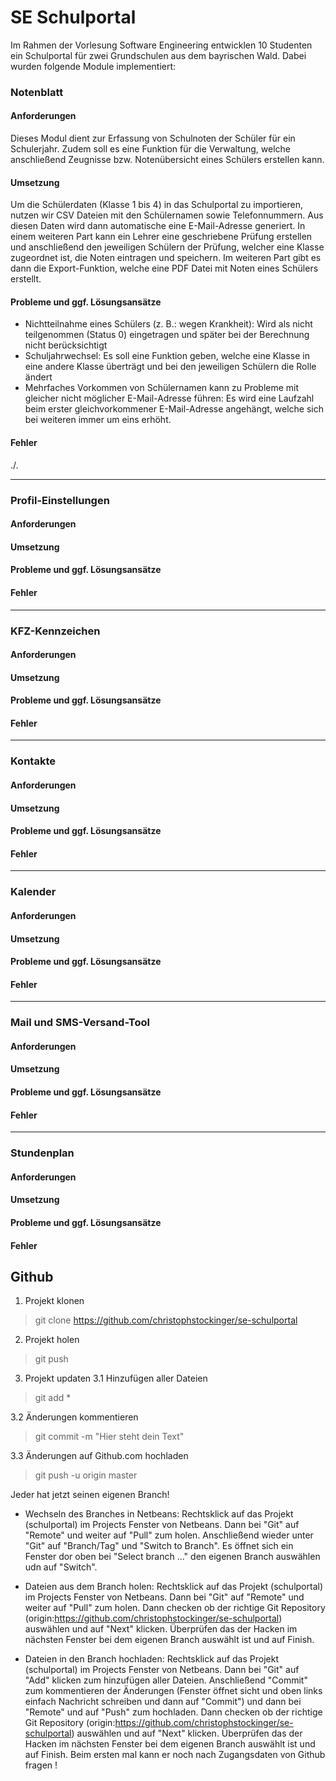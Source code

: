 # SE Schulportal
Im Rahmen der Vorlesung Software Engineering entwicklen 10 Studenten ein Schulportal für zwei Grundschulen aus dem bayrischen Wald.
Dabei wurden folgende Module implementiert:
### Notenblatt
#### Anforderungen
Dieses Modul dient zur Erfassung von Schulnoten der Schüler für ein Schulerjahr. Zudem soll es eine Funktion für die Verwaltung, welche anschließend Zeugnisse bzw. Notenübersicht eines Schülers erstellen kann.

#### Umsetzung
Um die Schülerdaten (Klasse 1 bis 4) in das Schulportal zu importieren, nutzen wir CSV Dateien mit den Schülernamen sowie Telefonnummern. Aus diesen Daten wird dann automatische eine E-Mail-Adresse generiert.
In einem weiteren Part kann ein Lehrer eine geschriebene Prüfung erstellen und anschließend den jeweiligen Schülern der Prüfung, welcher eine Klasse zugeordnet ist, die Noten eintragen und speichern.
Im weiteren Part gibt es dann die Export-Funktion, welche eine PDF Datei mit Noten eines Schülers erstellt.

#### Probleme und ggf. Lösungsansätze
+ Nichtteilnahme eines Schülers (z. B.: wegen Krankheit): Wird als nicht teilgenommen (Status 0) eingetragen und später bei der Berechnung nicht berücksichtigt
+ Schuljahrwechsel: Es soll eine Funktion geben, welche eine Klasse in eine andere Klasse überträgt und bei den jeweiligen Schülern die Rolle ändert
+ Mehrfaches Vorkommen von Schülernamen kann zu Probleme mit gleicher nicht möglicher E-Mail-Adresse führen: Es wird eine Laufzahl beim erster gleichvorkommener E-Mail-Adresse angehängt, welche sich bei weiteren immer um eins erhöht.

#### Fehler
./.

---------------------------------------

### Profil-Einstellungen
#### Anforderungen

#### Umsetzung

#### Probleme und ggf. Lösungsansätze

#### Fehler

---------------------------------------

### KFZ-Kennzeichen
#### Anforderungen

#### Umsetzung

#### Probleme und ggf. Lösungsansätze

#### Fehler

---------------------------------------

### Kontakte
#### Anforderungen

#### Umsetzung

#### Probleme und ggf. Lösungsansätze

#### Fehler

---------------------------------------

### Kalender
#### Anforderungen

#### Umsetzung

#### Probleme und ggf. Lösungsansätze

#### Fehler

---------------------------------------

### Mail und SMS-Versand-Tool
#### Anforderungen

#### Umsetzung

#### Probleme und ggf. Lösungsansätze

#### Fehler

---------------------------------------

### Stundenplan
#### Anforderungen

#### Umsetzung

#### Probleme und ggf. Lösungsansätze

#### Fehler



## Github
1. Projekt klonen
> git clone https://github.com/christophstockinger/se-schulportal

2. Projekt holen
> git push

3. Projekt updaten
3.1 Hinzufügen aller Dateien
> git add *

3.2 Änderungen kommentieren
> git commit -m "Hier steht dein Text"

3.3 Änderungen auf Github.com hochladen
> git push -u origin master


Jeder hat jetzt seinen eigenen Branch!
+ Wechseln des Branches in Netbeans:
Rechtsklick auf das Projekt (schulportal) im Projects Fenster von Netbeans.
Dann bei "Git" auf "Remote" und weiter auf "Pull" zum holen.
Anschließend wieder unter "Git" auf "Branch/Tag" und "Switch to Branch".
Es öffnet sich ein Fenster dor oben bei "Select branch ..." den eigenen Branch auswählen udn auf "Switch".

+ Dateien aus dem Branch holen:
Rechtsklick auf das Projekt (schulportal) im Projects Fenster von Netbeans.
Dann bei "Git" auf "Remote" und weiter auf "Pull" zum holen.
Dann checken ob der richtige Git Repository (origin:https://github.com/christophstockinger/se-schulportal) auswählen und auf "Next" klicken. Überprüfen das der Hacken im nächsten Fenster bei dem eigenen Branch auswählt ist und auf Finish.

+ Dateien in den Branch hochladen:
Rechtsklick auf das Projekt (schulportal) im Projects Fenster von Netbeans.
Dann bei "Git" auf "Add" klicken zum hinzufügen aller Dateien. Anschließend "Commit" zum kommentieren der Änderungen (Fenster öffnet sicht und oben links einfach Nachricht schreiben und dann auf "Commit") und dann bei "Remote" und auf "Push" zum hochladen.
Dann checken ob der richtige Git Repository (origin:https://github.com/christophstockinger/se-schulportal) auswählen und auf "Next" klicken. Überprüfen das der Hacken im nächsten Fenster bei dem eigenen Branch auswählt ist und auf Finish.
Beim ersten mal kann er noch nach Zugangsdaten von Github fragen !
